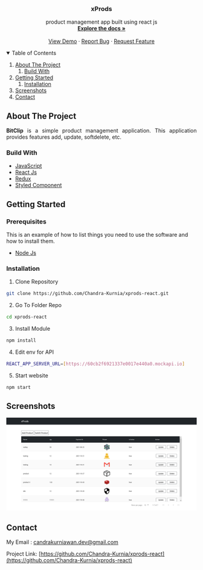 <!-- PROJECT LOGO -->
<br />
<p align="center">
  <h3 align="center">xProds</h3>

  <p align="center">
    product management app built using react js
    <br />
    <a href="https://github.com/Chandra-Kurnia/xprods-react"><strong>Explore the docs »</strong></a>
    <br />
    <br />
    <a href="https://xprods-react.vercel.app/">View Demo</a>
    ·
    <a href="https://github.com/Chandra-Kurnia/xprods-react">Report Bug</a>
    ·
    <a href="https://github.com/Chandra-Kurnia/xprods-react">Request Feature</a>
  </p>
</p>

<!-- TABLE OF CONTENTS -->
<details open="open">
  <summary>Table of Contents</summary>
  <ol>
    <li>
      <a href="#about-the-project">About The Project</a>
        <ol>
            <li>
                <a href="#build-with">Build With</a>
            </li>
        </ol>
    </li>
    <li>
      <a href="#getting-started">Getting Started</a>
      <ol>
        <li>
          <a href="#installation">Installation</a>
        </li>
      </ol>
    </li>
    <li><a href="#screenshots">Screenshots</a></li>
    <li><a href="#contact">Contact</a></li>
  </ol>
</details>

## About The Project

<p align="justify">
<b>BitClip</b> is a simple product management application. This application provides features add, update, softdelete, etc.
</p>

### Build With

* [JavaScript](https://www.javascript.com/)
* [React Js](reactjs.org/)
* [Redux](https://redux.js.org/)
* [Styled Component](https://styled-components.com/)

## Getting Started

### Prerequisites

This is an example of how to list things you need to use the software and how to install them.

* [Node Js](https://nodejs.org/en/download/)

### Installation

1. Clone Repository

```sh
git clone https://github.com/Chandra-Kurnia/xprods-react.git
```

2. Go To Folder Repo

```sh
cd xprods-react
```

3. Install Module

```sh
npm install
```

4. Edit env for API

```sh
REACT_APP_SERVER_URL=[https://60cb2f6921337e0017e440a0.mockapi.io]
```

5. Start website

```sh
npm start
```

## Screenshots

<div align="center">
    <img width="700" src="https://raw.githubusercontent.com/Chandra-Kurnia/assets/main/xprods/index.png">
</div>

## Contact

My Email : candrakurniawan.dev@gmail.com

Project Link: [https://github.com/Chandra-Kurnia/xprods-react](https://github.com/Chandra-Kurnia/xprods-react)
